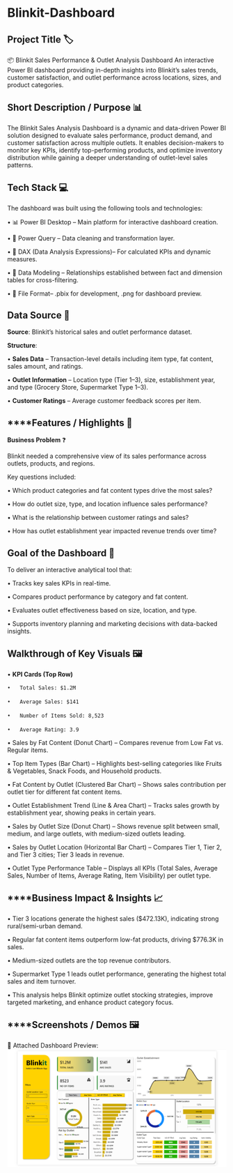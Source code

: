 # Blinkit-Dashboard

## **Project Title** 🏷️

📦 Blinkit Sales Performance & Outlet Analysis Dashboard
An interactive Power BI dashboard providing in-depth insights into Blinkit’s sales trends, customer satisfaction, and outlet performance across locations, sizes, and product categories.

## Short Description / Purpose 📊

The Blinkit Sales Analysis Dashboard is a dynamic and data-driven Power BI solution designed to evaluate sales performance, product demand, and customer satisfaction across multiple outlets.
It enables decision-makers to monitor key KPIs, identify top-performing products, and optimize inventory distribution while gaining a deeper understanding of outlet-level sales patterns.

## Tech Stack 💻

The dashboard was built using the following tools and technologies:

•	📊 Power BI Desktop – Main platform for interactive dashboard creation. 

•	📂 Power Query – Data cleaning and transformation layer.

•	🧠 DAX (Data Analysis Expressions)– For calculated KPIs and dynamic measures.

•	📝 Data Modeling – Relationships established between fact and dimension tables for cross-filtering.

•	📁 File Format– .pbix for development, .png for dashboard preview.

## **Data Source** 📑
**Source**: Blinkit’s historical sales and outlet performance dataset.

**Structure**:

•	**Sales Data** – Transaction-level details including item type, fat content, sales amount, and ratings.

•	**Outlet Information** – Location type (Tier 1–3), size, establishment year, and type (Grocery Store, Supermarket Type 1–3).

•	**Customer Ratings** – Average customer feedback scores per item.

## ****Features / Highlights 🚀
**Business Problem** ❓

Blinkit needed a comprehensive view of its sales performance across outlets, products, and regions.

Key questions included:

•	Which product categories and fat content types drive the most sales?

•	How do outlet size, type, and location influence sales performance?

•	What is the relationship between customer ratings and sales?

•	How has outlet establishment year impacted revenue trends over time?

## **Goal of the Dashboard** 🎯

To deliver an interactive analytical tool that:

•	Tracks key sales KPIs in real-time.

•	Compares product performance by category and fat content.

•	Evaluates outlet effectiveness based on size, location, and type.

•	Supports inventory planning and marketing decisions with data-backed insights.

## **Walkthrough of Key Visuals** 🖼️

•	**KPI Cards (Top Row)**

    •	Total Sales: $1.2M
   
    •	Average Sales: $141
   
    •	Number of Items Sold: 8,523
   
    •	Average Rating: 3.9
   
•	Sales by Fat Content (Donut Chart) – Compares revenue from Low Fat vs. Regular items.

•	Top Item Types (Bar Chart) – Highlights best-selling categories like Fruits & Vegetables, Snack Foods, and Household products.

•	Fat Content by Outlet (Clustered Bar Chart) – Shows sales contribution per outlet tier for different fat content items.

•	Outlet Establishment Trend (Line & Area Chart) – Tracks sales growth by establishment year, showing peaks in certain years.

•	Sales by Outlet Size (Donut Chart) – Shows revenue split between small, medium, and large outlets, with medium-sized outlets leading.

•	Sales by Outlet Location (Horizontal Bar Chart) – Compares Tier 1, Tier 2, and Tier 3 cities; Tier 3 leads in revenue.

•	Outlet Type Performance Table – Displays all KPIs (Total Sales, Average Sales, Number of Items, Average Rating, Item Visibility) per outlet type.

## ****Business Impact & Insights 📈

•	Tier 3 locations generate the highest sales ($472.13K), indicating strong rural/semi-urban demand.

•	Regular fat content items outperform low-fat products, driving $776.3K in sales.

•	Medium-sized outlets are the top revenue contributors.

•	Supermarket Type 1 leads outlet performance, generating the highest total sales and item turnover.

•	This analysis helps Blinkit optimize outlet stocking strategies, improve targeted marketing, and enhance product category focus.

## ****Screenshots / Demos 🖼️

📸 Attached Dashboard Preview:
![Dashboard Preview](https://github.com/chinmayshirsat/Blinkit-Dashboard/blob/main/Blinkit%20Dashboard.png)
